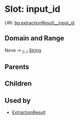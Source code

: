 
# Slot: input_id




URI: [bp:extractionResult__input_id](http://w3id.org/ontogpt/biotic-interaction-templateextractionResult__input_id)


## Domain and Range

None &#8594;  <sub>0..1</sub> [String](types/String.md)

## Parents


## Children


## Used by

 * [ExtractionResult](ExtractionResult.md)
